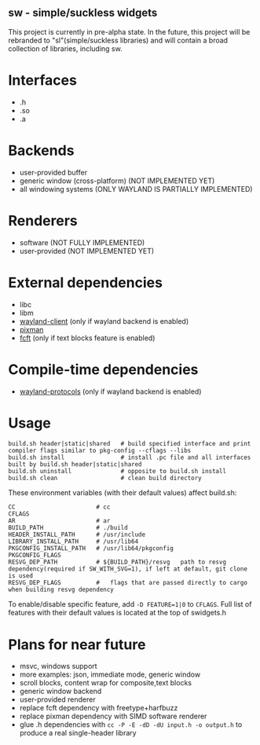 ## sw - simple/suckless widgets

This project is currently in pre-alpha state.
In the future, this project will be rebranded to "sl"(simple/suckless libraries) and will contain a broad collection of libraries, including sw.

# Interfaces
* .h
* .so
* .a

# Backends
* user-provided buffer
* generic window (cross-platform) (NOT IMPLEMENTED YET)
* all windowing systems (ONLY WAYLAND IS PARTIALLY IMPLEMENTED)

# Renderers
* software (NOT FULLY IMPLEMENTED)
* user-provided (NOT IMPLEMENTED YET)

# External dependencies
* libc
* libm
* [wayland-client] (only if wayland backend is enabled)
* [pixman]
* [fcft] (only if text blocks feature is enabled)

# Compile-time dependencies
* [wayland-protocols] (only if wayland backend is enabled)

# Usage
```shell
build.sh header|static|shared   # build specified interface and print compiler flags similar to pkg-config --cflags --libs
build.sh install                # install .pc file and all interfaces built by build.sh header|static|shared
build.sh uninstall              # opposite to build.sh install
build.sh clean                  # clean build directory
```

These environment variables (with their default values) affect build.sh:
```shell
CC                       # cc
CFLAGS
AR                       # ar
BUILD_PATH               # ./build
HEADER_INSTALL_PATH      # /usr/include
LIBRARY_INSTALL_PATH     # /usr/lib64
PKGCONFIG_INSTALL_PATH   # /usr/lib64/pkgconfig
PKGCONFIG_FLAGS
RESVG_DEP_PATH           # ${BUILD_PATH}/resvg   path to resvg dependency(required if SW_WITH_SVG=1), if left at default, git clone is used
RESVG_DEP_FLAGS          #   flags that are passed directly to cargo when building resvg dependency
```

To enable/disable specific feature, add `-D FEATURE=1|0` to `CFLAGS`.
Full list of features with their default values is located at the top of swidgets.h

# Plans for near future
* msvc, windows support
* more examples: json, immediate mode, generic window
* scroll blocks, content wrap for composite,text blocks
* generic window backend
* user-provided renderer
* replace fcft dependency with freetype+harfbuzz
* replace pixman dependency with SIMD software renderer
* glue .h dependencies with ```cc -P -E -dD -dU input.h -o output.h``` to produce a real single-header library

[wayland-client]: https://gitlab.freedesktop.org/wayland/wayland
[pixman]: https://gitlab.freedesktop.org/pixman/pixman
[fcft]: https://codeberg.org/dnkl/fcft
[wayland-protocols]: https://gitlab.freedesktop.org/wayland/wayland-protocols
